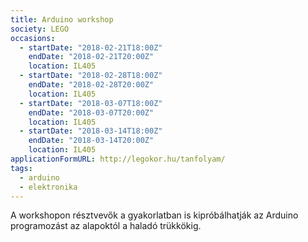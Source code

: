 ```yaml
---
title: Arduino workshop
society: LEGO
occasions:
  - startDate: "2018-02-21T18:00Z"
    endDate: "2018-02-21T20:00Z"
    location: IL405
  - startDate: "2018-02-28T18:00Z"
    endDate: "2018-02-28T20:00Z"
    location: IL405
  - startDate: "2018-03-07T18:00Z"
    endDate: "2018-03-07T20:00Z"
    location: IL405
  - startDate: "2018-03-14T18:00Z"
    endDate: "2018-03-14T20:00Z"
    location: IL405
applicationFormURL: http://legokor.hu/tanfolyam/
tags:
  - arduino
  - elektronika
---
```


A workshopon résztvevők a gyakorlatban is kipróbálhatják az Arduino programozást az alapoktól a haladó trükkökig.
